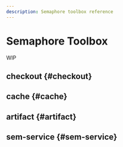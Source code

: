 ```yaml
---
description: Semaphore toolbox reference
---
```


# Semaphore Toolbox

WIP


## checkout {#checkout}

## cache {#cache}

## artifact {#artifact}

## sem-service {#sem-service}
